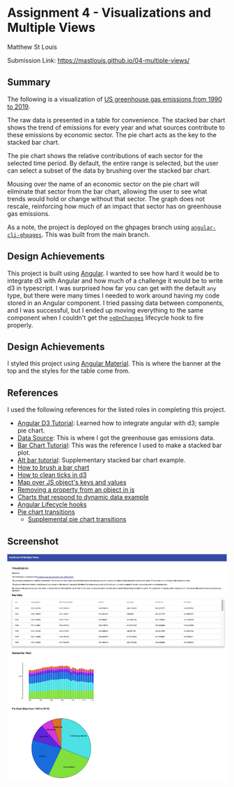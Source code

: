 Assignment 4 - Visualizations and Multiple Views  
===

Matthew St Louis

Submission Link: https://mastlouis.github.io/04-multiple-views/

## Summary
The following is a visualization of [US greenhouse gas emissions from 1990 to 2019](https://cfpub.epa.gov/ghgdata/inventoryexplorer/index.html).

The raw data is presented in a table for convenience.
The stacked bar chart shows the trend of emissions for every year and what
sources contribute to these emissions by economic sector. The pie chart acts
as the key to the stacked bar chart.

The pie chart shows the relative
contributions of each sector for the selected time period. By default, the
entire range is selected, but the user can select a subset of the data by
brushing over the stacked bar chart.

Mousing over the name of an economic sector on the pie chart will eliminate
that sector from the bar chart, allowing the user to see what trends would
hold or change without that sector. The graph does not rescale, reinforcing
how much of an impact that sector has on greenhouse gas emissions.

As a note, the project is deployed on the ghpages branch using [`angular-cli-ghpages`](https://www.npmjs.com/package/angular-cli-ghpages). This was built from the main branch.

## Design Achievements
This project is built using [Angular](https://angular.io/). I wanted to see how hard it would be to integrate d3 with Angular and how much of a challenge it would be to write d3 in typescript. I was surprised how far you can get with the default `any` type, but there were many times I needed to work around having my code stored in an Angular component. I tried passing data between components, and I was successful, but I ended up moving everything to the same component when I couldn't get the [`ngOnChanges`](https://angular.io/api/core/OnChanges) lifecycle hook to fire properly.

## Design Achievements
I styled this project using [Angular Material](https://material.angular.io/). This is where the banner at the top and the styles for the table come from.

## References
I used the following references for the listed roles in completing this project.

- [Angular D3 Tutorial](https://blog.logrocket.com/data-visualization-angular-d3/): Learned how to integrate angular with d3; sample pie chart.
- [Data Source](https://cfpub.epa.gov/ghgdata/inventoryexplorer/index.html): This is where I got the greenhouse gas emissions data.
- [Bar Chart Tutorial](https://www.d3-graph-gallery.com/graph/barplot_stacked_basicWide.html): This was the reference I used to make a stacked bar plot.
- [Alt bar tutorial](https://observablehq.com/@d3/stacked-bar-chart): Supplementary stacked bar chart example.
- [How to brush a bar chart](http://codexe.net/d3/d3-brush-zoom-bar-chart.html)
- [How to clean ticks in d3](https://stackoverflow.com/questions/38921226/show-every-other-tick-label-on-d3-time-axis)
- [Map over JS object's keys and values](https://stackoverflow.com/questions/62445521/typescript-map-over-objects-keys-and-values)
- [Removing a property from an object in js](https://www.w3schools.com/howto/howto_js_remove_property_object.asp)
- [Charts that respond to dynamic data example](https://medium.com/swlh/reactive-charts-in-angular-8-using-d3-4550bb0b4255)
- [Angular Lifecycle hooks](https://www.freecodecamp.org/news/angular-lifecycle-hooks/)
- [Pie chart transitions](https://dzone.com/articles/silky-smooth-piechart-transitions-with-react-and-d)
  - [Supplemental pie chart transitions](https://www.d3-graph-gallery.com/graph/pie_changeData.html)

## Screenshot
![Screenshot](site.png)